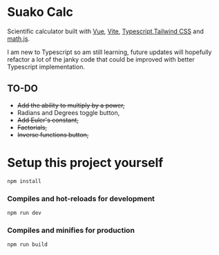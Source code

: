 # Suako Calc

Scientific calculator built with [Vue](https://vuejs.org), [Vite](https://vitejs.dev), [Typescript](https://www.typescriptlang.org),[Tailwind CSS](https://tailwindcss.com) and [math.js](https://mathjs.org/).

I am new to Typescript so am still learning, future updates will hopefully refactor a lot of the janky code that could be improved with better Typescript implementation.

## TO-DO
- ~~Add the ability to multiply by a power,~~
- Radians and Degrees toggle button,
- ~~Add Euler's constant,~~
- ~~Factorials,~~
- ~~Inverse functions button,~~

# Setup this project yourself
```
npm install
```

### Compiles and hot-reloads for development
```
npm run dev
```

### Compiles and minifies for production
```
npm run build
```